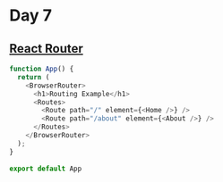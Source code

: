 # Day 7



## [React Router](https://reactrouter.com/en/main)



```javascript
function App() {
  return (
    <BrowserRouter>
      <h1>Routing Example</h1>
      <Routes>
    	<Route path="/" element={<Home />} />
        <Route path="/about" element={<About />} />
      </Routes>
    </BrowserRouter>
  );
}
    
export default App
```





